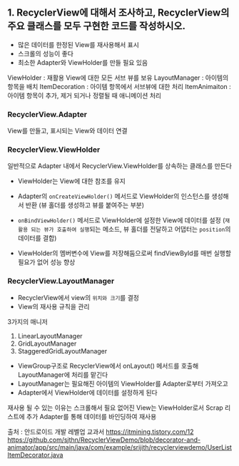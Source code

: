 ## 1. RecyclerView에 대해서 조사하고, RecyclerView의 주요 클래스를 모두 구현한 코드를 작성하시오.

- 많은 데이터를 한정된 View를 재사용해서 표시
- 스크롤의 성능이 좋다
- 최소한 Adapter와 ViewHolder를 만들 필요 있음

ViewHolder : 재활용 View에 대한 모든 서브 뷰를 보유
LayoutManager : 아이템의 항목을 배치
ItemDecoration : 아이템 항목에서 서브뷰에 대한 처리
ItemAnimaiton : 아이템 항목이 추가, 제거 되거나 정렬될 때 애니메이션 처리

### RecyclerView.Adapter

View를 만들고, 표시되는 View와 데이터 연결

### RecyclerView.ViewHolder

일반적으로 Adapter 내에서 RecyclerView.ViewHolder를 상속하는 클래스를 만든다

- ViewHolder는 View에 대한 참조를 유지

- Adapter의 `onCreateViewHolder()` 메서드로 ViewHolder의 인스턴스를 생성해서 반환 (뷰 홀더를 생성하고 뷰를 붙여주는 부분)

- `onBindViewHolder()` 메서드로 ViewHolder에 설정한 View에 데이터를 설정
 (`재활용 되는 뷰가 호출하여 실행`되는 메소드, 뷰 홀더를 전달하고 어댑터는 `position`의 데이터를 결합)
- ViewHolder의 멤버변수에 View를 저장해둠으로써 findViewById를 매번 실행할 필요가 없어 성능 향상

### RecyclerView.LayoutManager

- RecyclerView에서 view의 `위치와 크기`를 결정
- View의 재사용 규칙을 관리

3가지의 매니저
1) LinearLayoutManager
2) GridLayoutManager
3) StaggeredGridLayoutManager

- ViewGroup구조로 RecyclerView에서 onLayout() 메서드를 호출해 LayoutManager에 처리를 맡긴다
- LayoutManager는 필요해진 아이템의 ViewHolder를 Adapter로부터 가져오고
- Adapter에서 ViewHolder에 데이터를 설정하게 된다

재사용 될 수 있는 이유는
스크롤해서 필요 없어진 View는 ViewHolder로서 Scrap 리스트에 추가
Adapter를 통해 데이터를 바인딩하여 재사용

출처 : 안드로이드 개발 레벨업 교과서
https://itmining.tistory.com/12
https://github.com/sjthn/RecyclerViewDemo/blob/decorator-and-animator/app/src/main/java/com/example/srijith/recyclerviewdemo/UserListItemDecorator.java